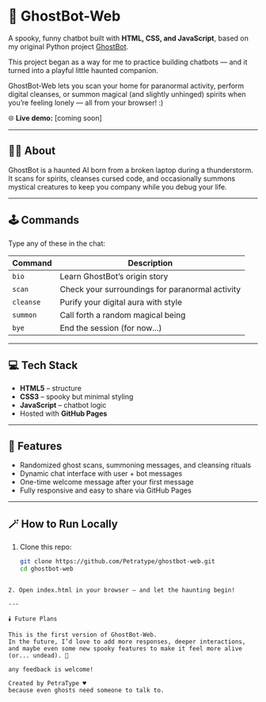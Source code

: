 # 👻 GhostBot-Web

A spooky, funny chatbot built with **HTML, CSS, and JavaScript**, based on my original Python project [GhostBot](https://github.com/Petratype/ghostbot).  

This project began as a way for me to practice building chatbots — and it turned into a playful little haunted companion.  

GhostBot-Web lets you scan your home for paranormal activity, perform digital cleanses, or summon magical (and slightly unhinged) spirits when you’re feeling lonely — all from your browser! :)

🌐 **Live demo:** [coming soon]

---

## 🧙‍♀️ About

GhostBot is a haunted AI born from a broken laptop during a thunderstorm.  
It scans for spirits, cleanses cursed code, and occasionally summons mystical creatures to keep you company while you debug your life.

---

## 🕹️ Commands

Type any of these in the chat:

| Command | Description |
|----------|--------------|
| `bio` | Learn GhostBot’s origin story |
| `scan` | Check your surroundings for paranormal activity |
| `cleanse` | Purify your digital aura with style |
| `summon` | Call forth a random magical being |
| `bye` | End the session (for now...) |

---

## 💻 Tech Stack

- **HTML5** – structure  
- **CSS3** – spooky but minimal styling  
- **JavaScript** – chatbot logic  
- Hosted with **GitHub Pages**

---

## 🧠 Features

- Randomized ghost scans, summoning messages, and cleansing rituals  
- Dynamic chat interface with user + bot messages  
- One-time welcome message after your first message  
- Fully responsive and easy to share via GitHub Pages  

---

## 🪄 How to Run Locally

1. Clone this repo:
   ```bash
   git clone https://github.com/Petratype/ghostbot-web.git
   cd ghostbot-web
```

2. Open index.html in your browser — and let the haunting begin!

---

🕯️ Future Plans

This is the first version of GhostBot-Web.
In the future, I’d love to add more responses, deeper interactions, and maybe even some new spooky features to make it feel more alive (or... undead). 👻

any feedback is welcome!

Created by PetraType ♥
because even ghosts need someone to talk to.
